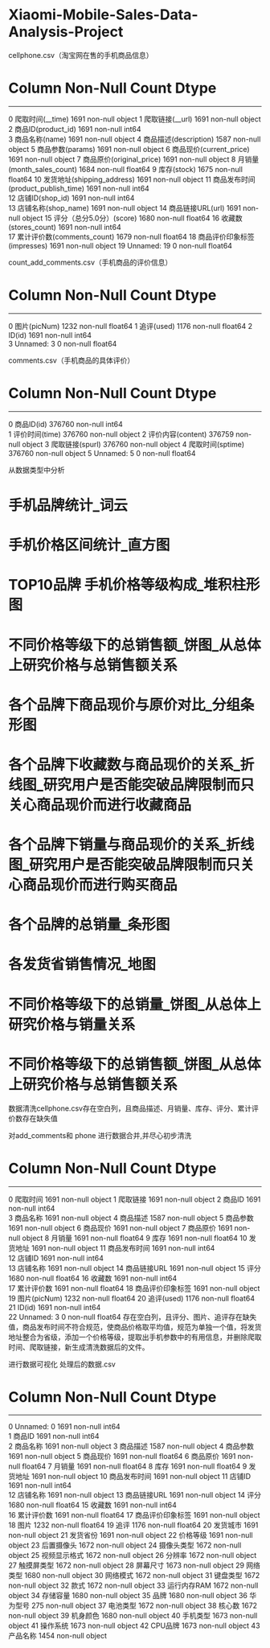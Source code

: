# Xiaomi-Mobile-Sales-Data-Analysis-Project

cellphone.csv（淘宝网在售的手机商品信息）
#   Column                        Non-Null Count  Dtype  
---  ------                        --------------  -----  
 0   爬取时间(__time)                  1691 non-null   object 
 1   爬取链接(__url)                   1691 non-null   object 
 2   商品ID(product_id)              1691 non-null   int64  
 3   商品名称(name)                    1691 non-null   object 
 4   商品描述(description)             1587 non-null   object 
 5   商品参数(params)                  1691 non-null   object 
 6   商品现价(current_price)           1691 non-null   object 
 7   商品原价(original_price)          1691 non-null   object 
 8   月销量(month_sales_count)        1684 non-null   float64
 9   库存(stock)                     1675 non-null   float64
 10  发货地址(shipping_address)        1691 non-null   object 
 11  商品发布时间(product_publish_time)  1691 non-null   int64  
 12  店铺ID(shop_id)                 1691 non-null   int64  
 13  店铺名称(shop_name)               1691 non-null   object 
 14  商品链接URL(url)                  1691 non-null   object 
 15  评分（总分5.0分）(score)             1680 non-null   float64
 16  收藏数(stores_count)             1691 non-null   int64  
 17  累计评价数(comments_count)         1679 non-null   float64
 18  商品评价印象标签(impresses)           1691 non-null   object 
 19  Unnamed: 19                   0 non-null      float64

count_add_comments.csv（手机商品的评价信息）
 #   Column      Non-Null Count  Dtype  
---  ------      --------------  -----  
 0   图片(picNum)  1232 non-null   float64
 1   追评(used)    1176 non-null   float64
 2   ID(id)      1691 non-null   int64  
 3   Unnamed: 3  0 non-null      float64

comments.csv（手机商品的具体评价）
 #   Column         Non-Null Count   Dtype  
---  ------         --------------   -----  
 0   商品ID(id)       376760 non-null  int64  
 1   评价时间(time)     376760 non-null  object 
 2   评价内容(content)  376759 non-null  object 
 3   爬取链接(spurl)    376760 non-null  object 
 4   爬取时间(sptime)   376760 non-null  object 
 5   Unnamed: 5     0 non-null       float64


 从数据类型中分析
 # 手机品牌统计_词云
 # 手机价格区间统计_直方图
 # TOP10品牌 手机价格等级构成_堆积柱形图
 # 不同价格等级下的总销售额_饼图_从总体上研究价格与总销售额关系
 # 各个品牌下商品现价与原价对比_分组条形图
 # 各个品牌下收藏数与商品现价的关系_折线图_研究用户是否能突破品牌限制而只关心商品现价而进行收藏商品
 # 各个品牌下销量与商品现价的关系_折线图_研究用户是否能突破品牌限制而只关心商品现价而进行购买商品
# 各个品牌的总销量_条形图
# 各发货省销售情况_地图
# 不同价格等级下的总销量_饼图_从总体上研究价格与销量关系
# 不同价格等级下的总销售额_饼图_从总体上研究价格与总销售额关系

数据清洗cellphone.csv存在空白列，且商品描述、月销量、库存、评分、累计评价数存在缺失值

对add_comments和 phone 进行数据合并,并尽心初步清洗
#   Column      Non-Null Count  Dtype  
---  ------      --------------  -----  
 0   爬取时间        1691 non-null   object 
 1   爬取链接        1691 non-null   object 
 2   商品ID        1691 non-null   int64  
 3   商品名称        1691 non-null   object 
 4   商品描述        1587 non-null   object 
 5   商品参数        1691 non-null   object 
 6   商品现价        1691 non-null   object 
 7   商品原价        1691 non-null   object 
 8   月销量         1691 non-null   float64
 9   库存          1691 non-null   float64
 10  发货地址        1691 non-null   object 
 11  商品发布时间      1691 non-null   int64  
 12  店铺ID        1691 non-null   int64  
 13  店铺名称        1691 non-null   object 
 14  商品链接URL     1691 non-null   object 
 15  评分          1680 non-null   float64
 16  收藏数         1691 non-null   int64  
 17  累计评价数       1691 non-null   float64
 18  商品评价印象标签    1691 non-null   object 
 19  图片(picNum)  1232 non-null   float64
 20  追评(used)    1176 non-null   float64
 21  ID(id)      1691 non-null   int64  
 22  Unnamed: 3  0 non-null      float64
 存在空白列，且评分、图片、追评存在缺失值，商品发布时间不符合规范，使商品价格取平均值，规范为单独一个值，将发货地址整合为省级，添加一个价格等级，提取出手机参数中的有用信息，并删除爬取时间、爬取链接，新生成清洗数据后的文件。

 进行数据可视化
 处理后的数据.csv
 #   Column      Non-Null Count  Dtype  
---  ------      --------------  -----  
 0   Unnamed: 0  1691 non-null   int64  
 1   商品ID        1691 non-null   int64  
 2   商品名称        1691 non-null   object 
 3   商品描述        1587 non-null   object 
 4   商品参数        1691 non-null   object 
 5   商品现价        1691 non-null   float64
 6   商品原价        1691 non-null   float64
 7   月销量         1691 non-null   float64
 8   库存          1691 non-null   float64
 9   发货地址        1691 non-null   object 
 10  商品发布时间      1691 non-null   object 
 11  店铺ID        1691 non-null   int64  
 12  店铺名称        1691 non-null   object 
 13  商品链接URL     1691 non-null   object 
 14  评分          1680 non-null   float64
 15  收藏数         1691 non-null   int64  
 16  累计评价数       1691 non-null   float64
 17  商品评价印象标签    1691 non-null   object 
 18  图片          1232 non-null   float64
 19  追评          1176 non-null   float64
 20  发货城市        1691 non-null   object 
 21  发货省份        1691 non-null   object 
 22  价格等级        1691 non-null   object 
 23  后置摄像头       1672 non-null   object 
 24  摄像头类型       1672 non-null   object 
 25  视频显示格式      1672 non-null   object 
 26  分辨率         1672 non-null   object 
 27  触摸屏类型       1672 non-null   object 
 28  屏幕尺寸        1673 non-null   object 
 29  网络类型        1680 non-null   object 
 30  网络模式        1672 non-null   object 
 31  键盘类型        1672 non-null   object 
 32  款式          1672 non-null   object 
 33  运行内存RAM     1672 non-null   object 
 34  存储容量        1680 non-null   object 
 35  品牌          1680 non-null   object 
 36  华为型号        275 non-null    object 
 37  电池类型        1672 non-null   object 
 38  核心数         1672 non-null   object 
 39  机身颜色        1680 non-null   object 
 40  手机类型        1673 non-null   object 
 41  操作系统        1673 non-null   object 
 42  CPU品牌       1673 non-null   object 
 43  产品名称        1454 non-null   object 